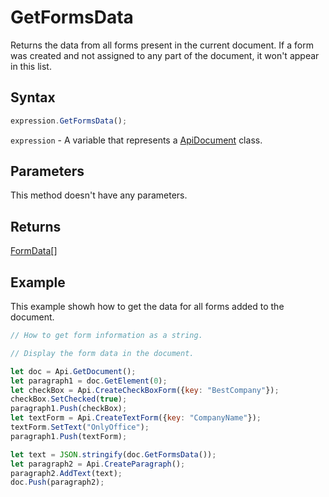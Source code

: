 # GetFormsData

Returns the data from all forms present in the current document.
If a form was created and not assigned to any part of the document, it won't appear in this list.

## Syntax

```javascript
expression.GetFormsData();
```

`expression` - A variable that represents a [ApiDocument](../ApiDocument.md) class.

## Parameters

This method doesn't have any parameters.

## Returns

[FormData](../../Enumeration/FormData.md)[]

## Example

This example showh how to get the data for all forms added to the document.

```javascript editor-pdf
// How to get form information as a string.

// Display the form data in the document.

let doc = Api.GetDocument();
let paragraph1 = doc.GetElement(0);
let checkBox = Api.CreateCheckBoxForm({key: "BestCompany"});
checkBox.SetChecked(true);
paragraph1.Push(checkBox);
let textForm = Api.CreateTextForm({key: "CompanyName"});
textForm.SetText("OnlyOffice");
paragraph1.Push(textForm);

let text = JSON.stringify(doc.GetFormsData());
let paragraph2 = Api.CreateParagraph();
paragraph2.AddText(text);
doc.Push(paragraph2);

```
